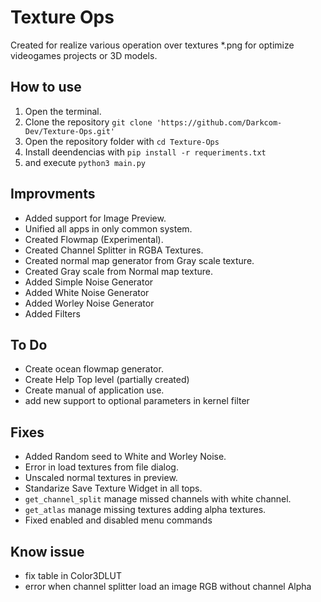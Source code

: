 # Texture Ops

Created for realize various operation over textures *.png for optimize videogames projects or 3D models.

## How to use

1. Open the terminal.
2. Clone the repository `git clone 'https://github.com/Darkcom-Dev/Texture-Ops.git'` 
3. Open the repository folder with `cd Texture-Ops`
3. Install deendencias with `pip install -r requeriments.txt`
4. and execute `python3 main.py`

## Improvments

- Added support for Image Preview.
- Unified all apps in only common system.
- Created Flowmap (Experimental).
- Created Channel Splitter in RGBA Textures.
- Created normal map generator from Gray scale texture.
- Created Gray scale from Normal map texture.
- Added Simple Noise Generator
- Added White Noise Generator
- Added Worley Noise Generator
- Added Filters

## To Do

- Create ocean flowmap generator.
- Create Help Top level (partially created)
- Create manual of application use.
- add new support to optional parameters in kernel filter

## Fixes

- Added Random seed to White and Worley Noise.
- Error in load textures from file dialog.
- Unscaled normal textures in preview.
- Standarize Save Texture Widget in all tops.
- `get_channel_split` manage missed channels with white channel.
- `get_atlas` manage missing textures adding alpha textures.
- Fixed enabled and disabled menu commands

## Know issue

- fix table in Color3DLUT
- error when channel splitter load an image RGB without channel Alpha
